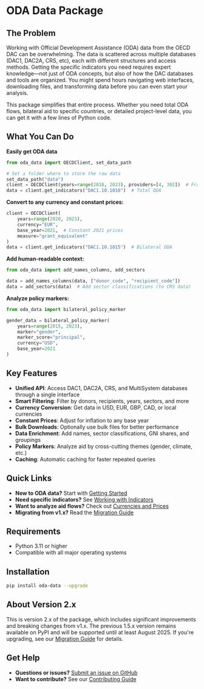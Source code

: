# ODA Data Package

## The Problem

Working with Official Development Assistance (ODA) data from the OECD DAC can be overwhelming. The data is scattered across multiple databases (DAC1, DAC2A, CRS, etc), each with different structures and access methods. Getting the specific indicators you need requires expert knowledge—not just of ODA concepts, but also of how the DAC databases and tools are organized. You might spend hours navigating web interfaces, downloading files, and transforming data before you can even start your analysis.

This package simplifies that entire process. Whether you need total ODA flows, bilateral aid to specific countries, or detailed project-level data, you can get it with a few lines of Python code.

## What You Can Do

**Easily get ODA data**

```python
from oda_data import OECDClient, set_data_path

# Set a folder where to store the raw data
set_data_path("data")
client = OECDClient(years=range(2018, 2023), providers=[4, 302])  # France and USA
data = client.get_indicators("DAC1.10.1010")  # Total ODA
```

**Convert to any currency and constant prices:**

```python
client = OECDClient(
    years=range(2020, 2023),
    currency="EUR",
    base_year=2021,  # Constant 2021 prices
    measure="grant_equivalent"
)
data = client.get_indicators("DAC1.10.1015")  # Bilateral ODA
```

**Add human-readable context:**

```python
from oda_data import add_names_columns, add_sectors

data = add_names_columns(data, ["donor_code", "recipient_code"])
data = add_sectors(data)  # Add sector classifications (to CRS data)
```

**Analyze policy markers:**

```python
from oda_data import bilateral_policy_marker

gender_data = bilateral_policy_marker(
    years=range(2015, 2023),
    marker="gender",
    marker_score="principal",
    currency="USD",
    base_year=2021
)
```

## Key Features

- **Unified API**: Access DAC1, DAC2A, CRS, and MultiSystem databases through a single interface
- **Smart Filtering**: Filter by donors, recipients, years, sectors, and more
- **Currency Conversion**: Get data in USD, EUR, GBP, CAD, or local currencies
- **Constant Prices**: Adjust for inflation to any base year
- **Bulk Downloads**: Optionally use bulk files for better performance
- **Data Enrichment**: Add names, sector classifications, GNI shares, and groupings
- **Policy Markers**: Analyze aid by cross-cutting themes (gender, climate, etc.)
- **Caching**: Automatic caching for faster repeated queries

## Quick Links

- **New to ODA data?** Start with [Getting Started](getting-started.md)
- **Need specific indicators?** See [Working with Indicators](oecd-client.md)
- **Want to analyze aid flows?** Check out [Currencies and Prices](currencies-prices.md)
- **Migrating from v1.x?** Read the [Migration Guide](migration.md)

## Requirements

- Python 3.11 or higher
- Compatible with all major operating systems

## Installation

```bash
pip install oda-data --upgrade
```

## About Version 2.x

This is version 2.x of the package, which includes significant improvements and breaking changes from v1.x. The previous 1.5.x version remains available on PyPI and will be supported until at least August 2025. If you're upgrading, see our [Migration Guide](migration.md) for details.

## Get Help

- **Questions or issues?** [Submit an issue on GitHub](https://github.com/ONEcampaign/oda_data_package/issues)
- **Want to contribute?** See our [Contributing Guide](contributing.md)
